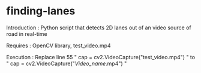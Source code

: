 # finding-lanes

Introduction : 
Python script that detects 2D lanes out of an video source of road in real-time 

Requires : OpenCV library, test_video.mp4

Execution : 
Replace line 55 " cap = cv2.VideoCapture("test_video.mp4") "  to  " cap = cv2.VideoCapture("*Video_name*.mp4") " 
